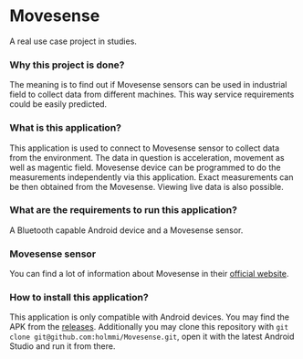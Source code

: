 # Movesense
A real use case project in studies.

### Why this project is done?
The meaning is to find out if Movesense sensors can be used in industrial field to collect data from different machines. This way service requirements could be easily predicted.

### What is this application?
This application is used to connect to Movesense sensor to collect data from the environment. The data in question is acceleration, movement as well as magentic field. Movesense device can be programmed to do the measurements independently via this application. Exact measurements can be then obtained from the Movesense. Viewing live data is also possible.

### What are the requirements to run this application?
A Bluetooth capable Android device and a Movesense sensor.

### Movesense sensor
You can find a lot of information about Movesense in their [official website](https://www.movesense.com).

### How to install this application?
This application is only compatible with Android devices. You may find the APK from the [releases](https://github.com/holmmi/Movesense/releases). Additionally you may clone this repository with `git clone git@github.com:holmmi/Movesense.git`, open it with the latest Android Studio and run it from there.
